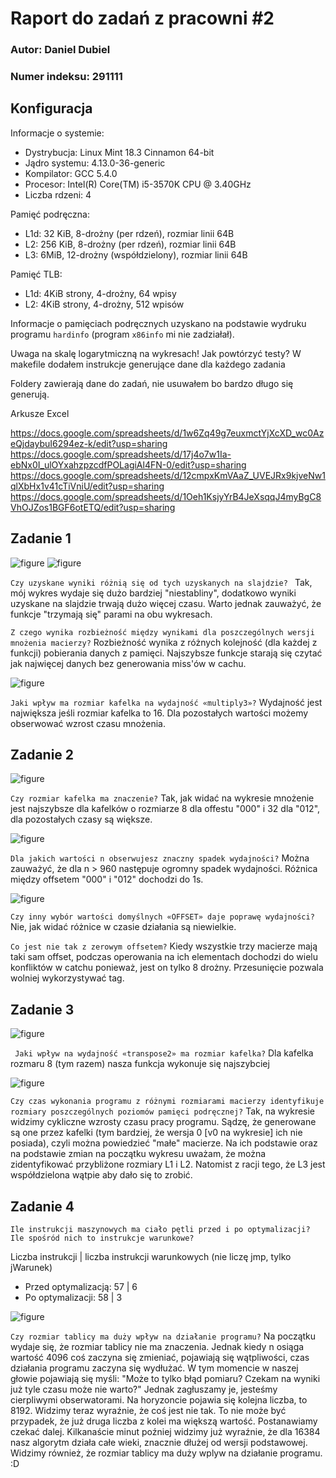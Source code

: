 # Raport do zadań z pracowni #2

### Autor: Daniel Dubiel
### Numer indeksu: 291111

Konfiguracja
---

Informacje o systemie:

 * Dystrybucja: Linux Mint 18.3 Cinnamon 64-bit
 * Jądro systemu: 4.13.0-36-generic
 * Kompilator: GCC 5.4.0
 * Procesor: Intel(R) Core(TM) i5-3570K CPU @ 3.40GHz
 * Liczba rdzeni: 4

Pamięć podręczna:

 * L1d: 32 KiB, 8-drożny (per rdzeń), rozmiar linii 64B
 * L2: 256 KiB, 8-drożny (per rdzeń), rozmiar linii 64B
 * L3: 6MiB, 12-drożny (współdzielony), rozmiar linii 64B

Pamięć TLB:

 * L1d: 4KiB strony, 4-drożny, 64 wpisy
 * L2: 4KiB strony, 4-drożny, 512 wpisów

Informacje o pamięciach podręcznych uzyskano na podstawie wydruku programu
`hardinfo` (program `x86info` mi nie zadziałał).

Uwaga na skalę logarytmiczną na wykresach!
Jak powtórzyć testy? W makefile dodałem instrukcje generujące dane dla każdego zadania

Foldery zawierają dane do zadań, nie usuwałem bo bardzo długo się generują.

Arkusze Excel

https://docs.google.com/spreadsheets/d/1w6Zq49g7euxmctYjXcXD_wc0AzeQjdaybuI6294ez-k/edit?usp=sharing
https://docs.google.com/spreadsheets/d/17j4o7w1Ia-ebNx0I_ulOYxahzpzcdfPOLagiAl4FN-0/edit?usp=sharing
https://docs.google.com/spreadsheets/d/12cmpxKmVAaZ_UVEJRx9kjveNw1qlXbHx1v41cTiVniU/edit?usp=sharing
https://docs.google.com/spreadsheets/d/1Oeh1KsjyYrB4JeXsqqJ4myBgC8VhOJZos1BGF6otETQ/edit?usp=sharing

Zadanie 1
---

![figure](png/1z_1.png)
![figure](png/1z_1C.png)

`Czy uzyskane wyniki różnią się od tych uzyskanych na slajdzie? `
Tak, mój wykres wydaje się dużo bardziej "niestabliny", dodatkowo wyniki uzyskane na slajdzie trwają dużo więcej czasu. Warto jednak zauważyć, że funkcje "trzymają się" parami na obu wykresach.

`Z czego wynika rozbieżność między wynikami dla poszczególnych wersji mnożenia macierzy?`
Rozbieżność wynika z różnych kolejność (dla każdej z funkcji) pobierania danych z pamięci.
Najszybsze funkcje starają się czytać jak najwięcej danych bez generowania miss'ów w cachu.

![figure](png/1Blok.png)

`Jaki wpływ ma rozmiar kafelka na wydajność «multiply3»?`
Wydajność jest największa jeśli rozmiar kafelka to 16. Dla pozostałych wartości możemy obserwować wzrost czasu mnożenia.

Zadanie 2
---

![figure](png/2_1.png)

`Czy rozmiar kafelka ma znaczenie?`
Tak, jak widać na wykresie mnożenie jest najszybsze dla kafelków o rozmiarze 8 dla offestu "000" i 32 dla "012", dla pozostałych czasy są większe.  


![figure](png/2_3.png)

`Dla jakich wartości n obserwujesz znaczny spadek wydajności?`
Można zauważyć, że dla n > 960 następuje ogromny spadek wydajności. Różnica między offsetem "000" i "012" dochodzi do 1s.

![figure](png/2_2.png)

`Czy inny wybór wartości domyślnych «OFFSET» daje poprawę wydajności?`
Nie, jak widać różnice w czasie działania są niewielkie.

`Co jest nie tak z zerowym offsetem?` 
Kiedy wszystkie trzy macierze mają taki sam offset, podczas operowania na ich elementach dochodzi do wielu konfliktów w catchu ponieważ, jest on tylko 8 drożny. 
Przesunięcie pozwala wolniej wykorzystywać tag.


  Zadanie 3
---
![figure](png/3_1.png)

` Jaki wpływ na wydajność «transpose2» ma rozmiar kafelka?`
Dla kafelka rozmaru 8 (tym razem) nasza funkcja wykonuje się najszybciej

![figure](png/3_2.png)

`Czy czas wykonania programu z różnymi rozmiarami macierzy identyfikuje rozmiary poszczególnych poziomów pamięci podręcznej?`
Tak, na wykresie widzimy cykliczne wzrosty czasu pracy programu. Sądzę, że generowane są one przez kafelki (tym bardziej, że wersja 0 [v0 na wykresie] ich nie posiada), czyli można powiedzieć "małe" macierze. Na ich podstawie oraz na podstawie  zmian na początku wykresu uważam, że można zidentyfikować przybliżone rozmiary L1 i L2. Natomist z racji tego, że L3 jest współdzielona wątpie aby dało się to zrobić. 

Zadanie 4
---

`Ile instrukcji maszynowych ma ciało pętli przed i po optymalizacji? Ile spośród nich to instrukcje warunkowe?`

Liczba instrukcji | liczba instrukcji warunkowych (nie liczę jmp, tylko jWarunek)
- Przed optymalizacją: 57 |  6
- Po optymalizacji:    58 |  3

![figure](png/4.png)

`Czy rozmiar tablicy ma duży wpływ na działanie programu?`
Na początku wydaje się, że rozmiar tablicy nie ma znaczenia.
Jednak kiedy n osiąga wartość 4096 coś zaczyna się zmieniać, pojawiają się wątpliwości,
czas działania programu zaczyna się wydłużać. 
W tym momencie w naszej głowie pojawiają się myśli: 
"Może to tylko błąd pomiaru? Czekam na wyniki już tyle czasu może nie warto?"
Jednak zagłuszamy je, jesteśmy cierpliwymi obserwatorami.
Na horyzoncie pojawia się kolejna liczba, to 8192.
Widzimy teraz wyraźnie, że coś jest nie tak. To nie może być przypadek, że już druga liczba z kolei ma większą wartość. 
Postanawiamy czekać dalej. 
Kilkanaście minut poźniej widzimy już wyraźnie, że dla 16384 nasz algorytm działa całe wieki, znacznie dłużej od wersji podstawowej. Widzimy również, że rozmiar tablicy ma duży wplyw na działanie programu. :D

